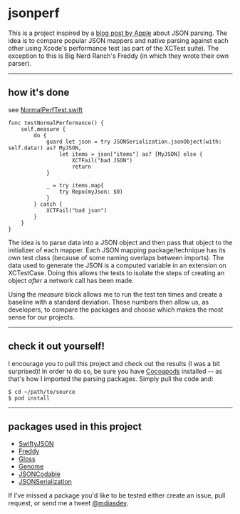 # jsonperf

This is a project inspired by a [blog post by Apple](https://developer.apple.com/swift/blog/?id=37) about JSON parsing. The idea is to compare popular JSON mappers and native parsing against each other using Xcode's performance test (as part of the XCTest suite). The exception to this is Big Nerd Ranch's Freddy (in which they wrote their own parser).


----
## how it's done
see [NormalPerfTest.swift](https://github.com/chordsNcode/jsonperf/blob/master/JsonPerfTests/NormalPerfTest.swift)

    func testNormalPerformance() {
        self.measure {
            do {
                guard let json = try JSONSerialization.jsonObject(with: self.data!) as? MyJSON,
                    let items = json["items"] as? [MyJSON] else {
                        XCTFail("bad JSON")
                        return
                }

                _ = try items.map{
                    try Repo(myJson: $0)
                }
            } catch {
                XCTFail("bad json")
            }
        }
    }

The idea is to parse data into a JSON object and then pass that object to the initializer of each mapper. Each JSON mapping package/technique has its own test class (because of some naming overlaps between imports). The data used to generate the JSON is a computed variable in an extension on XCTestCase. Doing this allows the tests to isolate the steps of creating an object *after* a network call has been made.

Using the *measure* block allows me to run the test ten times and create a baseline with a standard deviation. These numbers then allow us, as developers, to compare the packages and choose which makes the most sense for our projects.


----
## check it out yourself!

I encourage you to pull this project and check out the results (I was a bit surprised)! In order to do so, be sure you have [Cocoapods](https://cocoapods.org/) installed -- as that's how I imported the parsing packages.  Simply pull the code and:

    $ cd ~/path/to/source
    $ pod install


----
## packages used in this project

* [SwiftyJSON](https://github.com/SwiftyJSON/SwiftyJSON)
* [Freddy](https://github.com/bignerdranch/Freddy)
* [Gloss](https://github.com/hkellaway/Gloss)
* [Genome](https://github.com/LoganWright/Genome)
* [JSONCodable](https://github.com/matthewcheok/JSONCodable)
* [JSONSerialization](https://developer.apple.com/reference/foundation/jsonserialization)

If I've missed a package you'd like to be tested either create an issue, pull request, or send me a tweet [@mdiasdev](https://twitter.com/mdiasdev).
